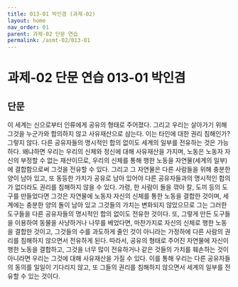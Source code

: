 ```yaml
---
title: 013-01 박인겸 (과제-02)
layout: home
nav_order: 01
parent: 과제-02 단문 연습
permalink: /asmt-02/013-01
---
```


# 과제-02 단문 연습 013-01 박인겸 

## 단문

이 세계는 신으로부터 인류에게 공유의 형태로 주어졌다. 그리고 우리는 살아가기 위해 그것을 누군가와 합의하지 않고 사유재산으로 삼는다. 이는 타인에 대한 권리 침해인가? 그렇지 않다. 다른 공유자들의 명시적인 합의 없이도 세계의 일부를 전유하는 것은 가능하다. 왜냐하면 우리는 우리의 신체와 정신에 대해 사유재산을 가지며, 노동은 노동자 자신의 부정할 수 없는 재산이므로, 우리의 신체를 통해 행한 노동을 자연물(세계의 일부)에 결합함으로써 그것을 전유할 수 있다. 그리고 그 자연물은 다른 사람들을 위해 충분한 양이 남아 있고, 또 동등한 가치가 공유로 남아 있어야 다른 공유자들과의 명시적인 합의가 없더라도 권리를 침해하지 않을 수 있다. 가령, 한 사람이 돌을 깎아 칼, 도끼 등의 도구를 만들었다면 그것은 자연물에 노동자 자신의 신체를 통한 노동을 결합한 것이며, 세계에는 충분한 양의 돌이 남아 있고 그것들의 가치는 변화되지 않았으므로 그는 그러한 도구들을 다른 공유자들의 명시적인 합의 없이도 전유한 것이다. 또, 그렇게 만든 도구들을 이용하여 동물을 사냥하거나 나무를 베었다면, 마찬가지로 자신의 신체로 행한 노동을 결합한 것이고, 그것들의 수를 과도하게 줄인 것이 아니라는 가정하에 다른 사람의 권리를 침해하지 않으면서 전유하게 된다. 따라서, 공유의 형태로 주어진 자연물에 자신이 행한 노동을 결합하고, 그것을 너무 많이 전유하거나 같은 것들의 가치를 훼손하는 것이 아니라면 우리는 그것에 대해 사유재산을 가질 수 있다. 이를 통해 우리는 다른 공유자들의 동의를 일일이 기다리지 않고, 또 그들의 권리를 침해하지 않으면서 세계의 일부를 전유할 수 있는 것이다.
